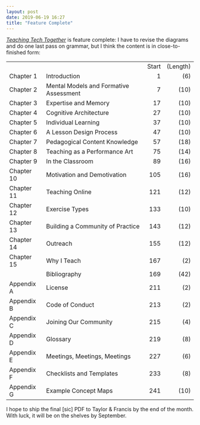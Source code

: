 ```yaml
---
layout: post
date: 2019-06-19 16:27
title: "Feature Complete"
---
```


[*Teaching Tech Together*](http://teachtogether.tech) is feature complete:
I have to revise the diagrams and do one last pass on grammar,
but I think the content is in close-to-finished form:

<table>
<tr><td></td><td></td><td align="right">Start</td><td align="right">(Length)</td></tr>
<tr><td>Chapter 1</td><td>Introduction</td><td align="right">1</td><td align="right">(6)</td></tr>
<tr><td>Chapter 2</td><td>Mental Models and Formative Assessment</td><td align="right">7</td><td align="right">(10)</td></tr>
<tr><td>Chapter 3</td><td>Expertise and Memory</td><td align="right">17</td><td align="right">(10)</td></tr>
<tr><td>Chapter 4</td><td>Cognitive Architecture</td><td align="right">27</td><td align="right">(10)</td></tr>
<tr><td>Chapter 5</td><td>Individual Learning</td><td align="right">37</td><td align="right">(10)</td></tr>
<tr><td>Chapter 6</td><td>A Lesson Design Process</td><td align="right">47</td><td align="right">(10)</td></tr>
<tr><td>Chapter 7</td><td>Pedagogical Content Knowledge</td><td align="right">57</td><td align="right">(18)</td></tr>
<tr><td>Chapter 8</td><td>Teaching as a Performance Art</td><td align="right">75</td><td align="right">(14)</td></tr>
<tr><td>Chapter 9</td><td>In the Classroom</td><td align="right">89</td><td align="right">(16)</td></tr>
<tr><td>Chapter 10</td><td>Motivation and Demotivation</td><td align="right">105</td><td align="right">(16)</td></tr>
<tr><td>Chapter 11</td><td>Teaching Online</td><td align="right">121</td><td align="right">(12)</td></tr>
<tr><td>Chapter 12</td><td>Exercise Types</td><td align="right">133</td><td align="right">(10)</td></tr>
<tr><td>Chapter 13</td><td>Building a Community of Practice</td><td align="right">143</td><td align="right">(12)</td></tr>
<tr><td>Chapter 14</td><td>Outreach</td><td align="right">155</td><td align="right">(12)</td></tr>
<tr><td>Chapter 15</td><td>Why I Teach</td><td align="right">167</td><td align="right">(2)</td></tr>
<tr><td></td><td>Bibliography</td><td align="right">169</td><td align="right">(42)</td></tr>
<tr><td>Appendix A</td><td>License</td><td align="right">211</td><td align="right">(2)</td></tr>
<tr><td>Appendix B</td><td>Code of Conduct</td><td align="right">213</td><td align="right">(2)</td></tr>
<tr><td>Appendix C</td><td>Joining Our Community</td><td align="right">215</td><td align="right">(4)</td></tr>
<tr><td>Appendix D</td><td>Glossary</td><td align="right">219</td><td align="right">(8)</td></tr>
<tr><td>Appendix E</td><td>Meetings, Meetings, Meetings</td><td align="right">227</td><td align="right">(6)</td></tr>
<tr><td>Appendix F</td><td>Checklists and Templates</td><td align="right">233</td><td align="right">(8)</td></tr>
<tr><td>Appendix G</td><td>Example Concept Maps</td><td align="right">241</td><td align="right">(10)</td></tr>
</table>

I hope to ship the final [sic] PDF to Taylor & Francis by the end of the month.
With luck,
it will be on the shelves by September.
